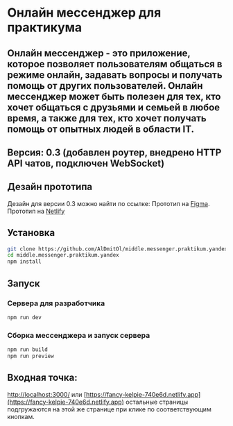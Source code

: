 # Онлайн мессенджер для практикума

## Онлайн мессенджер - это приложение, которое позволяет пользователям общаться в режиме онлайн, задавать вопросы и получать помощь от других пользователей. Онлайн мессенджер может быть полезен для тех, кто хочет общаться с друзьями и семьей в любое время, а также для тех, кто хочет получать помощь от опытных людей в области IT.

## Версия: 0.3 (добавлен роутер, внедрено HTTP API чатов, подключен WebSocket)

## Дезайн прототипа
Дезайн для версии 0.3 можно найти по ссылке:
Прототип на [Figma](https://www.figma.com/proto/PCWoIjBK1zEjnN4nkOJDx1/Messenger?page-id=0%3A1&type=design&node-id=1-797&viewport=60%2C176%2C0.19&t=lwHAE0Wwu2VjJ1O9-1&scaling=min-zoom&starting-point-node-id=1%3A797&mode=design).
Прототип на [Netlify](https://fancy-kelpie-740e6d.netlify.app)

## Установка
```bash
git clone https://github.com/AlDmitOl/middle.messenger.praktikum.yandex.git
cd middle.messenger.praktikum.yandex
npm install
```

## Запуск

### Сервера для разработчика
```bash
npm run dev
```
### Сборка мессенджера и запуск сервера
```bash
npm run build
npm run preview
```
## Входная точка:

[http://localhost:3000/](http://localhost:3000/) или [https://fancy-kelpie-740e6d.netlify.app](https://fancy-kelpie-740e6d.netlify.app)
остальные страницы подгружаются на этой же странице при клике по соответствующим кнопкам.
